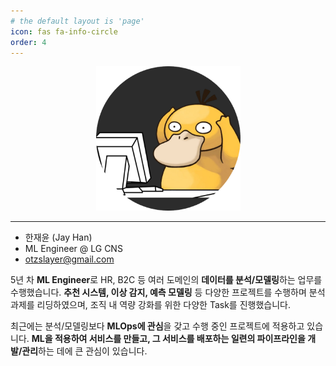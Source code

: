 ```yaml
---
# the default layout is 'page'
icon: fas fa-info-circle
order: 4
---
```


<p align="center">
	<img src="/assets/psyduck.png" alt="Psyduck" style="zoom:33%;" />
</p>

---

-   한재윤 (Jay Han)
-   ML Engineer @ LG CNS
-   otzslayer@gmail.com

5년 차 **ML Engineer**로 HR, B2C 등 여러 도메인의 **데이터를 분석/모델링**하는 업무를 수행했습니다.
**추천 시스템, 이상 감지, 예측 모델링** 등 다양한 프로젝트를 수행하며 분석 과제를 리딩하였으며, 조직 내 역량 강화를 위한 다양한 Task를 진행했습니다.

최근에는 분석/모델링보다 **MLOps에 관심**을 갖고 수행 중인 프로젝트에 적용하고 있습니다. 
**ML을 적용하여 서비스를 만들고, 그 서비스를 배포하는 일련의 파이프라인을 개발/관리**하는 데에 큰 관심이 있습니다.
